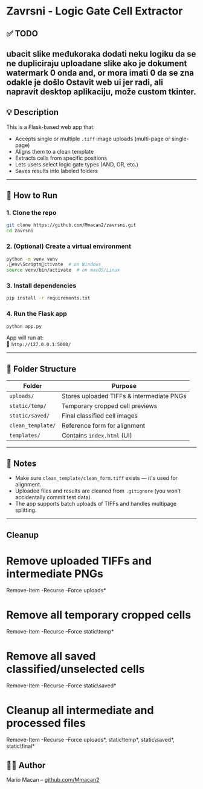 # Zavrsni - Logic Gate Cell Extractor

## ✅ TODO

ubacit slike međukoraka
dodati neku logiku da se ne dupliciraju uploadane slike
ako je dokument watermark 0 onda and, or mora imati 0 da se zna odakle je došlo
Ostavit web ui jer radi, ali napravit desktop aplikaciju, može custom tkinter.
---

## 💡 Description

This is a Flask-based web app that:
- Accepts single or multiple `.tiff` image uploads (multi-page or single-page)
- Aligns them to a clean template
- Extracts cells from specific positions
- Lets users select logic gate types (AND, OR, etc.)
- Saves results into labeled folders

---

## 🚀 How to Run

### 1. Clone the repo

```bash
git clone https://github.com/Mmacan2/zavrsni.git
cd zavrsni
```

### 2. (Optional) Create a virtual environment

```bash
python -m venv venv
.env\Scriptsctivate  # on Windows
source venv/bin/activate  # on macOS/Linux
```

### 3. Install dependencies

```bash
pip install -r requirements.txt
```

### 4. Run the Flask app

```bash
python app.py
```

App will run at:  
📍 `http://127.0.0.1:5000/`

---

## 📁 Folder Structure

| Folder | Purpose |
|--------|---------|
| `uploads/` | Stores uploaded TIFFs & intermediate PNGs |
| `static/temp/` | Temporary cropped cell previews |
| `static/saved/` | Final classified cell images |
| `clean_template/` | Reference form for alignment |
| `templates/` | Contains `index.html` (UI) |

---

## 🧾 Notes

- Make sure `clean_template/clean_form.tiff` exists — it's used for alignment.
- Uploaded files and results are cleaned from `.gitignore` (you won’t accidentally commit test data).
- The app supports batch uploads of TIFFs and handles multipage splitting.

---
## Cleanup
# Remove uploaded TIFFs and intermediate PNGs
Remove-Item -Recurse -Force uploads\*

# Remove all temporary cropped cells
Remove-Item -Recurse -Force static\temp\*

# Remove all saved classified/unselected cells
Remove-Item -Recurse -Force static\saved\*

# Cleanup all intermediate and processed files
Remove-Item -Recurse -Force uploads\*, static\temp\*, static\saved\*, static\final\*

## 👨‍💻 Author

Mario Macan – [github.com/Mmacan2](https://github.com/Mmacan2)
